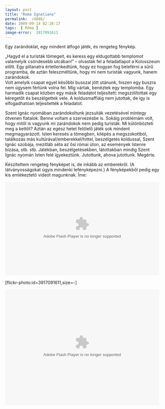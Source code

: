 ```yaml
---
layout: post
title: "Roma Ignatiana"
permalink:  /4886/ 
date: 2009-09-14 02:28:17
tags:  [ Róma ] 
image-error:  3917091611 
---
```

Egy zarándoklat, egy mindent átfogó játék, és rengeteg fénykép.



<!--break-->

„Hagyd el a turisták tömegeit, és keress egy eldugottabb templomot valamelyik csöndesebb utcában!” – olvasták fel a feladatlapot a Kolosszeum előtt. Egy pillanatra értetlenkedtünk, hogy ez hogyan fog beleférni a sűrű programba, de aztán feleszméltünk, hogy mi nem turisták vagyunk, hanem zarándokok.  
 Volt amelyik csapat egyel későbbi busszal jött utánunk, hiszen egy buszra nem úgysem fértünk volna fel. Míg vártak, benéztek egy templomba. Egy harmadik csapat közben egy másik feladatot teljesített: megszólítottak egy kéregetőt és beszélgettek vele. A koldusmaffiáig nem jutottak, de így is elfogadhatóan teljesítették a feladatot.

Szent Ignác nyomában zarándokoltunk jezsuiták vezetésével mintegy ötvenen fiatalok. Benne voltam a szervezésbe is. Sokáig problémám volt, hogy mitől is vagyunk mi zarándokok nem pedig turisták. Mi különbözteti meg a kettőt? Aztán az egész hetet felölelő játék sok mindent megmagyarázott. Isten keresés a tömegben, kilépés a megszokottból, találkozás más kultúrával/emberekkel/hittel, beszélgetés koldussal, Szent Ignác szobája, mezítláb séta az ősi római úton, az események Istenre bízása, stb. stb. Játékban, beszélgetésekben, látottakban mindig Szent Ignác nyomán Isten felé igyekeztünk. Jutottunk, ahova jutottunk. Megérte.

Készítettem rengeteg fényképet is, de inkább az emberekről. (A látványosságokat úgyis mindenki lefényképezni.) A fényképekből pedig egy kis emlékeztető videót magunknak. Íme:

<p class="rtecenter"><object classid="clsid:D27CDB6E-AE6D-11cf-96B8-444553540000" height="304" id="viddler_7f88d91d" width="500"><param name="movie" value="http://www.viddler.com/simple/7f88d91d/"><param name="allowScriptAccess" value="always"><param name="allowFullScreen" value="true"><embed allowfullscreen="true" allowscriptaccess="always" height="304" name="viddler_7f88d91d" src="http://www.viddler.com/simple/7f88d91d/" type="application/x-shockwave-flash" width="500"></object></p><p class="rtecenter">[flickr-photo:id=3917091611,size=-]<font class="Apple-style-span" color="#000000" face="-webkit-monospace" size="3"> </font></p><p class="rtcenter rtecenter"><object height="375" width="500"><param name="flashvars" value="offsite=true&amp;lang=en-us&amp;page_show_url=%2Fphotos%2F30541746%40N05%2Fsets%2F72157622361292702%2Fshow%2F&amp;page_show_back_url=%2Fphotos%2F30541746%40N05%2Fsets%2F72157622361292702%2F&amp;set_id=72157622361292702&amp;jump_to="><param name="movie" value="http://www.flickr.com/apps/slideshow/show.swf?v=71649"><param name="allowFullScreen" value="true"><embed allowfullscreen="true" flashvars="offsite=true&amp;lang=en-us&amp;page_show_url=%2Fphotos%2F30541746%40N05%2Fsets%2F72157622361292702%2Fshow%2F&amp;page_show_back_url=%2Fphotos%2F30541746%40N05%2Fsets%2F72157622361292702%2F&amp;set_id=72157622361292702&amp;jump_to=" height="375" src="http://www.flickr.com/apps/slideshow/show.swf?v=71649" type="application/x-shockwave-flash" width="500"></object></p>